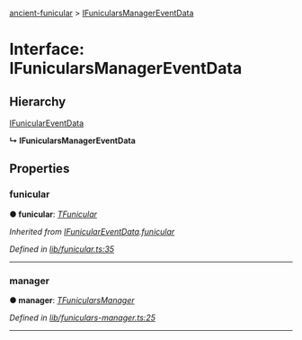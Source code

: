 [ancient-funicular](../README.md) > [IFunicularsManagerEventData](../interfaces/ifunicularsmanagereventdata.md)



# Interface: IFunicularsManagerEventData

## Hierarchy


 [IFunicularEventData](ifuniculareventdata.md)

**↳ IFunicularsManagerEventData**








## Properties
<a id="funicular"></a>

###  funicular

**●  funicular**:  *[TFunicular](../#tfunicular)* 

*Inherited from [IFunicularEventData](ifuniculareventdata.md).[funicular](ifuniculareventdata.md#funicular)*

*Defined in [lib/funicular.ts:35](https://github.com/AncientSouls/Funicular/blob/085129a/src/lib/funicular.ts#L35)*





___

<a id="manager"></a>

###  manager

**●  manager**:  *[TFunicularsManager](../#tfunicularsmanager)* 

*Defined in [lib/funiculars-manager.ts:25](https://github.com/AncientSouls/Funicular/blob/085129a/src/lib/funiculars-manager.ts#L25)*





___


